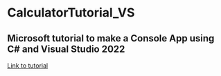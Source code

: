 # CalculatorTutorial_VS
## Microsoft tutorial to make a Console App using C# and Visual Studio 2022
[Link to tutorial](https://learn.microsoft.com/en-us/visualstudio/get-started/csharp/tutorial-console?view=vs-2022)
